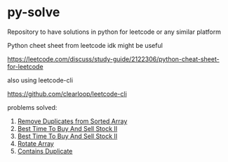 # py-solve

Repository to have solutions in python for leetcode or any similar platform

Python cheet sheet from leetcode idk might be useful

https://leetcode.com/discuss/study-guide/2122306/python-cheat-sheet-for-leetcode

also using leetcode-cli

https://github.com/clearloop/leetcode-cli

problems solved:

1. [Remove Duplicates from Sorted Array](https://leetcode.com/problems/remove-duplicates-from-sorted-array/)
2. [Best Time To Buy And Sell Stock II](https://leetcode.com/problems/best-time-to-buy-and-sell-stock-ii/)
3. [Best Time To Buy And Sell Stock II](https://leetcode.com/problems/best-time-to-buy-and-sell-stock-ii/)
4. [Rotate Array](https://leetcode.com/problems/rotate-array/)
5. [Contains Duplicate](https://leetcode.com/problems/contains-duplicate/)
